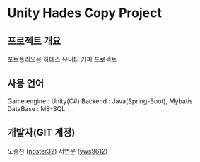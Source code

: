 # Unity Hades Copy Project
## 프로젝트 개요
포트폴리오용 하데스 유니티 카피 프로젝트
## 사용 언어
Game engine : Unity(C#)
Backend : Java(Spring-Boot), Mybatis  
DataBase : MS-SQL

## 개발자(GIT 계정)
노승찬 ([noster32](https://github.com/noster32))
서연운 ([yws9612](https://github.com/yws9612))  
